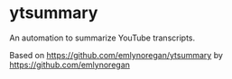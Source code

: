 # ytsummary
An automation to summarize YouTube transcripts.

Based on https://github.com/emlynoregan/ytsummary by https://github.com/emlynoregan
